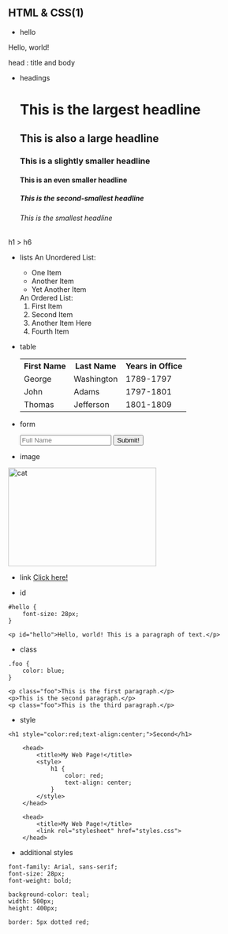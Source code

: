 ## HTML & CSS(1)
* hello
<!DOCTYPE html>
<html>
    <head>
        <title>
            My Web Page!
        </title>
    </head>
    <body>
        Hello, world!
    </body>
</html>

head : title and body

* headings
	<body>
        <h1>This is the largest headline</h1>
        <h2>This is also a large headline</h2>
        <h3>This is a slightly smaller headline</h3>
        <h4>This is an even smaller headline</h4>
        <h5>This is the second-smallest headline</h5>
        <h6>This is the smallest headline</h6>
    </body>

h1 > h6

* lists
		An Unordered List:
        <ul>
            <li>One Item</li>
            <li>Another Item</li>
            <li>Yet Another Item</li>
        </ul>
        An Ordered List:
        <ol>
            <li>First Item</li>
            <li>Second Item</li>
            <li>Another Item Here</li>
            <li>Fourth Item</li>
        </ol>

* table
		<table>
            <tr>
                <th>First Name</th>
                <th>Last Name</th>
                <th>Years in Office</th>
            </tr>
            <tr>
                <td>George</td>
                <td>Washington</td>
                <td>1789-1797</td>
            </tr>
            <tr>
                <td>John</td>
                <td>Adams</td>
                <td>1797-1801</td>
            </tr>
            <tr>
                <td>Thomas</td>
                <td>Jefferson</td>
                <td>1801-1809</td>
            </tr>
        </table>

* form
		<form>
            <input type="text" placeholder="Full Name" name="name">
            <!-- name is for the reference -->
            <button>Submit!</button>
        </form>

* image

<img src="cat.jpg" alt="cat" width="300" height="200">

* link
<a href="https://google.com">Click here!</a>

* id
```
#hello {
    font-size: 28px;
}

<p id="hello">Hello, world! This is a paragraph of text.</p>
```

* class
```
.foo {
    color: blue;
}

<p class="foo">This is the first paragraph.</p>
<p>This is the second paragraph.</p>
<p class="foo">This is the third paragraph.</p>
```

* style
```
<h1 style="color:red;text-align:center;">Second</h1>

	<head>
        <title>My Web Page!</title>
        <style>
            h1 {
                color: red;
                text-align: center;
            }
        </style>
    </head>

	<head>
        <title>My Web Page!</title>
        <link rel="stylesheet" href="styles.css">
    </head>
```

* additional styles

```
font-family: Arial, sans-serif;
font-size: 28px;
font-weight: bold;

background-color: teal;
width: 500px;
height: 400px;

border: 5px dotted red;
```



